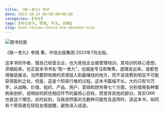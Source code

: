 ```yaml
---
title: 《取一舍九》书评
date: 2023-10-23 08:00:00+08:00
categories: [书评]
tags: [响马读书, 管理, 专注, 战略]
slug: book-review-choose-one-abandon-nine
---
```


<div class="p-3 text-center">
  <img class="img-fluid" src="/uploads/2023/1023/book-cover.png" alt="图书封面" style="max-width:400px; max-height:400px;">
</div>

《取一舍九》李践 著，中信出版集团 2023年7月出版。

这本书的作者，既自己经营企业，也为其他企业做管理培训，其培训的核心思想，浓缩起来，也正是本书书名“取一舍九”，也就是专注和聚焦。道理说出来，谁都觉得像是废话，当然要把有限的资源投入到最赚钱的地方，而不该浪费到明显不可能获得盈利之处。但是，这是个知易行难的过程。这本书篇幅不长，大约只有10万字，从战略、价值、组织、产品、用户、营销和财务等七个方面，分别借用各种案例来剖析，说明如何抓住相应环节的最核心目标，而舍弃其他的部分。其实OKR也是这个理念。此时此刻，当我突然面对无数种可能性及选项时，读这本书，如同有个旁观者在轻轻友情提醒，避免误入歧途。
